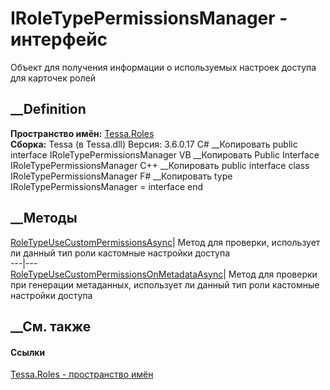 # IRoleTypePermissionsManager - интерфейс
Объект для получения информации о используемых настроек доступа для карточек
ролей
## __Definition
 **Пространство имён:** [Tessa.Roles](N_Tessa_Roles.htm)  
 **Сборка:** Tessa (в Tessa.dll) Версия: 3.6.0.17
C# __Копировать
     public interface IRoleTypePermissionsManager
VB __Копировать
     Public Interface IRoleTypePermissionsManager
C++ __Копировать
     public interface class IRoleTypePermissionsManager
F# __Копировать
     type IRoleTypePermissionsManager = interface end
##  __Методы
[RoleTypeUseCustomPermissionsAsync](M_Tessa_Roles_IRoleTypePermissionsManager_RoleTypeUseCustomPermissionsAsync.htm)|
Метод для проверки, использует ли данный тип роли кастомные настройки доступа  
---|---  
[RoleTypeUseCustomPermissionsOnMetadataAsync](M_Tessa_Roles_IRoleTypePermissionsManager_RoleTypeUseCustomPermissionsOnMetadataAsync.htm)|
Метод для проверки при генерации метаданных, использует ли данный тип роли
кастомные настройки доступа  
## __См. также
#### Ссылки
[Tessa.Roles - пространство имён](N_Tessa_Roles.htm)
